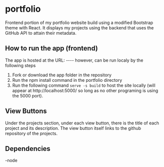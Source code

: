 # portfolio
Frontend portion of my portfolio website build using a modified Bootstrap theme with React. It displays my projects using the backend that uses the GitHub API to attain their metadata. 
## How to run the app (frontend)
The app is hosted at the URL: ---- however, can be run localy by the following steps
1. Fork or download the app folder in the repository
2. Run the npm install command in the portfolio directory
3. Run the following command `serve -s build` to host the site locally (will appear at http://localhost:5000/ so long as no other programing is using the 5000 port).
## View Buttons
Under the projects section, under each view button, there is the title of each project and its description. The view button itself links to the github repository of the projects.
## Dependencies
-node
